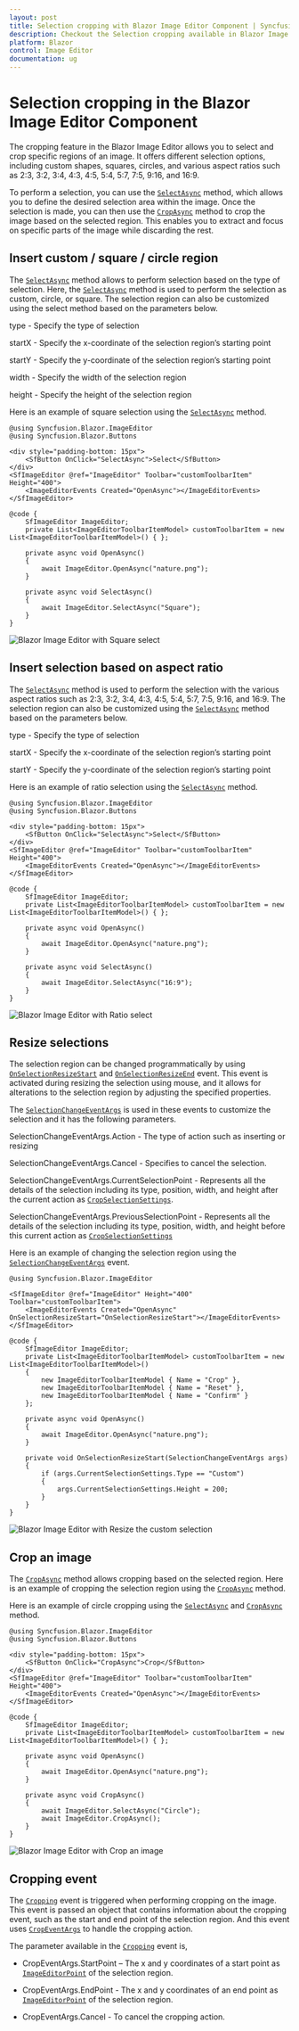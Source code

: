 ```yaml
---
layout: post
title: Selection cropping with Blazor Image Editor Component | Syncfusion
description: Checkout the Selection cropping available in Blazor Image Editor component in Blazor Server App and Blazor WebAssembly App.
platform: Blazor
control: Image Editor
documentation: ug
---
```



# Selection cropping in the Blazor Image Editor Component

The cropping feature in the Blazor Image Editor allows you to select and crop specific regions of an image. It offers different selection options, including custom shapes, squares, circles, and various aspect ratios such as 2:3, 3:2, 3:4, 4:3, 4:5, 5:4, 5:7, 7:5, 9:16, and 16:9. 

To perform a selection, you can use the [`SelectAsync`](https://help.syncfusion.com/cr/blazor/Syncfusion.Blazor.ImageEditor.SfImageEditor.html#Syncfusion_Blazor_ImageEditor_SfImageEditor_SelectAsync_System_String_System_Nullable_System_Double__System_Nullable_System_Double__System_Nullable_System_Double__System_Nullable_System_Double__) method, which allows you to define the desired selection area within the image. Once the selection is made, you can then use the [`CropAsync`](https://help.syncfusion.com/cr/blazor/Syncfusion.Blazor.ImageEditor.SfImageEditor.html#Syncfusion_Blazor_ImageEditor_SfImageEditor_CropAsync) method to crop the image based on the selected region. This enables you to extract and focus on specific parts of the image while discarding the rest.

## Insert custom / square / circle region 

The [`SelectAsync`](https://help.syncfusion.com/cr/blazor/Syncfusion.Blazor.ImageEditor.SfImageEditor.html#Syncfusion_Blazor_ImageEditor_SfImageEditor_SelectAsync_System_String_System_Nullable_System_Double__System_Nullable_System_Double__System_Nullable_System_Double__System_Nullable_System_Double__) method allows to perform selection based on the type of selection. Here, the [`SelectAsync`](https://help.syncfusion.com/cr/blazor/Syncfusion.Blazor.ImageEditor.SfImageEditor.html#Syncfusion_Blazor_ImageEditor_SfImageEditor_SelectAsync_System_String_System_Nullable_System_Double__System_Nullable_System_Double__System_Nullable_System_Double__System_Nullable_System_Double__) method is used to perform the selection as custom, circle, or square. The selection region can also be customized using the select method based on the parameters below. 

type - Specify the type of selection 

startX - Specify the x-coordinate of the selection region’s starting point 

startY - Specify the y-coordinate of the selection region’s starting point 

width - Specify the width of the selection region 

height - Specify the height of the selection region 

Here is an example of square selection using the [`SelectAsync`](https://help.syncfusion.com/cr/blazor/Syncfusion.Blazor.ImageEditor.SfImageEditor.html#Syncfusion_Blazor_ImageEditor_SfImageEditor_SelectAsync_System_String_System_Nullable_System_Double__System_Nullable_System_Double__System_Nullable_System_Double__System_Nullable_System_Double__) method. 

```cshtml
@using Syncfusion.Blazor.ImageEditor
@using Syncfusion.Blazor.Buttons

<div style="padding-bottom: 15px">
    <SfButton OnClick="SelectAsync">Select</SfButton>
</div>
<SfImageEditor @ref="ImageEditor" Toolbar="customToolbarItem" Height="400">
    <ImageEditorEvents Created="OpenAsync"></ImageEditorEvents>
</SfImageEditor> 

@code {
    SfImageEditor ImageEditor; 
    private List<ImageEditorToolbarItemModel> customToolbarItem = new List<ImageEditorToolbarItemModel>() { }; 

    private async void OpenAsync() 
    { 
        await ImageEditor.OpenAsync("nature.png"); 
    }

    private async void SelectAsync()
    {
        await ImageEditor.SelectAsync("Square");
    }
}
```

![Blazor Image Editor with Square select](./images/blazor-image-editor-custom-square.jpg)

## Insert selection based on aspect ratio 

The [`SelectAsync`](https://help.syncfusion.com/cr/blazor/Syncfusion.Blazor.ImageEditor.SfImageEditor.html#Syncfusion_Blazor_ImageEditor_SfImageEditor_SelectAsync_System_String_System_Nullable_System_Double__System_Nullable_System_Double__System_Nullable_System_Double__System_Nullable_System_Double__) method is used to perform the selection with the various aspect ratios such as 2:3, 3:2, 3:4, 4:3, 4:5, 5:4, 5:7, 7:5, 9:16, and 16:9. The selection region can also be customized using the [`SelectAsync`](https://help.syncfusion.com/cr/blazor/Syncfusion.Blazor.ImageEditor.SfImageEditor.html#Syncfusion_Blazor_ImageEditor_SfImageEditor_SelectAsync_System_String_System_Nullable_System_Double__System_Nullable_System_Double__System_Nullable_System_Double__System_Nullable_System_Double__) method based on the parameters below. 

type - Specify the type of selection 

startX - Specify the x-coordinate of the selection region’s starting point 

startY - Specify the y-coordinate of the selection region’s starting point 

Here is an example of ratio selection using the [`SelectAsync`](https://help.syncfusion.com/cr/blazor/Syncfusion.Blazor.ImageEditor.SfImageEditor.html#Syncfusion_Blazor_ImageEditor_SfImageEditor_SelectAsync_System_String_System_Nullable_System_Double__System_Nullable_System_Double__System_Nullable_System_Double__System_Nullable_System_Double__) method. 

```cshtml
@using Syncfusion.Blazor.ImageEditor
@using Syncfusion.Blazor.Buttons

<div style="padding-bottom: 15px">
    <SfButton OnClick="SelectAsync">Select</SfButton>
</div>
<SfImageEditor @ref="ImageEditor" Toolbar="customToolbarItem" Height="400">
    <ImageEditorEvents Created="OpenAsync"></ImageEditorEvents>
</SfImageEditor> 

@code {
    SfImageEditor ImageEditor; 
    private List<ImageEditorToolbarItemModel> customToolbarItem = new List<ImageEditorToolbarItemModel>() { }; 

    private async void OpenAsync() 
    { 
        await ImageEditor.OpenAsync("nature.png"); 
    }

    private async void SelectAsync()
    {
        await ImageEditor.SelectAsync("16:9");
    }
}
```

![Blazor Image Editor with Ratio select](./images/blazor-image-editor-custom-ratio.jpg)

## Resize selections

The selection region can be changed programmatically by using [`OnSelectionResizeStart`](https://help.syncfusion.com/cr/blazor/Syncfusion.Blazor.ImageEditor.ImageEditorEvents.html#Syncfusion_Blazor_ImageEditor_ImageEditorEvents_OnSelectionResizeStart) and [`OnSelectionResizeEnd`](https://help.syncfusion.com/cr/blazor/Syncfusion.Blazor.ImageEditor.ImageEditorEvents.html#Syncfusion_Blazor_ImageEditor_ImageEditorEvents_OnSelectionResizeEnd) event. This event is activated during resizing the selection using mouse, and it allows for alterations to the selection region by adjusting the specified properties. 

The [`SelectionChangeEventArgs`](https://help.syncfusion.com/cr/blazor/Syncfusion.Blazor.ImageEditor.SelectionChangeEventArgs.html) is used in these events to customize the selection and it has the following parameters.

SelectionChangeEventArgs.Action - The type of action such as inserting or resizing 

SelectionChangeEventArgs.Cancel - Specifies to cancel the selection. 

SelectionChangeEventArgs.CurrentSelectionPoint - Represents all the details of the selection including its type, position, width, and height after the current action as [`CropSelectionSettings`](https://help.syncfusion.com/cr/blazor/Syncfusion.Blazor.ImageEditor.CropSelectionSettings.html). 

SelectionChangeEventArgs.PreviousSelectionPoint - Represents all the details of the selection including its type, position, width, and height before this current action as [`CropSelectionSettings`](https://help.syncfusion.com/cr/blazor/Syncfusion.Blazor.ImageEditor.CropSelectionSettings.html) 

Here is an example of changing the selection region using the [`SelectionChangeEventArgs`](https://help.syncfusion.com/cr/blazor/Syncfusion.Blazor.ImageEditor.SelectionChangeEventArgs.html) event.

```cshtml
@using Syncfusion.Blazor.ImageEditor

<SfImageEditor @ref="ImageEditor" Height="400" Toolbar="customToolbarItem">
    <ImageEditorEvents Created="OpenAsync" OnSelectionResizeStart="OnSelectionResizeStart"></ImageEditorEvents>
</SfImageEditor>

@code {
    SfImageEditor ImageEditor;
    private List<ImageEditorToolbarItemModel> customToolbarItem = new List<ImageEditorToolbarItemModel>()
    {
        new ImageEditorToolbarItemModel { Name = "Crop" },
        new ImageEditorToolbarItemModel { Name = "Reset" },
        new ImageEditorToolbarItemModel { Name = "Confirm" }
    };

    private async void OpenAsync()
    {
        await ImageEditor.OpenAsync("nature.png");
    }

    private void OnSelectionResizeStart(SelectionChangeEventArgs args)
    {
        if (args.CurrentSelectionSettings.Type == "Custom")
        {
            args.CurrentSelectionSettings.Height = 200;
        }
    }
}
```

![Blazor Image Editor with Resize the custom selection](./images/blazor-image-editor-resize-selection.jpg)

## Crop an image

The [`CropAsync`](https://help.syncfusion.com/cr/blazor/Syncfusion.Blazor.ImageEditor.SfImageEditor.html#Syncfusion_Blazor_ImageEditor_SfImageEditor_CropAsync) method allows cropping based on the selected region. Here is an example of cropping the selection region using the [`CropAsync`](https://help.syncfusion.com/cr/blazor/Syncfusion.Blazor.ImageEditor.SfImageEditor.html#Syncfusion_Blazor_ImageEditor_SfImageEditor_CropAsync) method. 

Here is an example of circle cropping using the [`SelectAsync`](https://help.syncfusion.com/cr/blazor/Syncfusion.Blazor.ImageEditor.SfImageEditor.html#Syncfusion_Blazor_ImageEditor_SfImageEditor_SelectAsync_System_String_System_Nullable_System_Double__System_Nullable_System_Double__System_Nullable_System_Double__System_Nullable_System_Double__) and [`CropAsync`](https://help.syncfusion.com/cr/blazor/Syncfusion.Blazor.ImageEditor.SfImageEditor.html#Syncfusion_Blazor_ImageEditor_SfImageEditor_CropAsync) method.

```cshtml
@using Syncfusion.Blazor.ImageEditor
@using Syncfusion.Blazor.Buttons

<div style="padding-bottom: 15px">
    <SfButton OnClick="CropAsync">Crop</SfButton>
</div>
<SfImageEditor @ref="ImageEditor" Toolbar="customToolbarItem" Height="400">
    <ImageEditorEvents Created="OpenAsync"></ImageEditorEvents>
</SfImageEditor> 

@code {
    SfImageEditor ImageEditor; 
    private List<ImageEditorToolbarItemModel> customToolbarItem = new List<ImageEditorToolbarItemModel>() { }; 

    private async void OpenAsync() 
    { 
        await ImageEditor.OpenAsync("nature.png"); 
    }

    private async void CropAsync()
    {
        await ImageEditor.SelectAsync("Circle");
        await ImageEditor.CropAsync();
    }
}
```

![Blazor Image Editor with Crop an image](./images/blazor-image-editor-crop.png)

## Cropping event

The [`Cropping`](https://help.syncfusion.com/cr/blazor/Syncfusion.Blazor.ImageEditor.ImageEditorEvents.html#Syncfusion_Blazor_ImageEditor_ImageEditorEvents_Cropping) event is triggered when performing cropping on the image. This event is passed an object that contains information about the cropping event, such as the start and end point of the selection region. And this event uses [`CropEventArgs`](https://help.syncfusion.com/cr/blazor/Syncfusion.Blazor.ImageEditor.CropEventArgs.html) to handle the cropping action. 

The parameter available in the [`Cropping`](https://help.syncfusion.com/cr/blazor/Syncfusion.Blazor.ImageEditor.ImageEditorEvents.html#Syncfusion_Blazor_ImageEditor_ImageEditorEvents_Cropping) event is,

* CropEventArgs.StartPoint – The x and y coordinates of a start point as [`ImageEditorPoint`](https://help.syncfusion.com/cr/blazor/Syncfusion.Blazor.ImageEditor.ImageEdImageEditorPoint.html) of the selection region. 

* CropEventArgs.EndPoint - The x and y coordinates of an end point as [`ImageEditorPoint`](https://help.syncfusion.com/cr/blazor/Syncfusion.Blazor.ImageEditor.ImageEditorPoint.html) of the selection region. 

* CropEventArgs.Cancel - To cancel the cropping action.